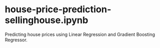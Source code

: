 # house-price-prediction-sellinghouse.ipynb
Predicting house prices using Linear Regression and Gradient Boosting Regressor.
